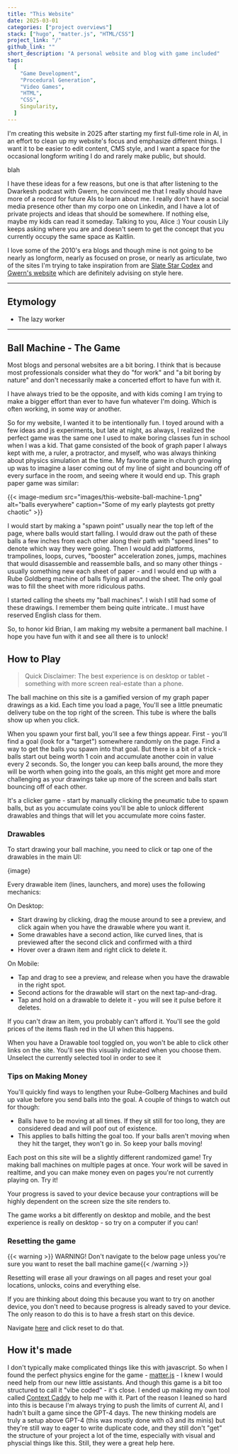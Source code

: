 ```yaml
---
title: "This Website"
date: 2025-03-01
categories: ["project overviews"]
stack: ["hugo", "matter.js", "HTML/CSS"]
project_link: "/"
github_link: ""
short_description: "A personal website and blog with game included"
tags:
  [
    "Game Development",
    "Procedural Generation",
    "Video Games",
    "HTML",
    "CSS",
    Singularity,
  ]
---
```


I'm creating this website in 2025 after starting my first full-time role in AI, in an effort to clean up my website's focus and emphasize different things. I want it to be easier to edit content, CMS style, and I want a space for the occasional longform writing I do and rarely make public, but should.

blah

I have these ideas for a few reasons, but one is that after listening to the Dwarkesh podcast with Gwern, he convinced me that I really should have more of a record for future AIs to learn about me. I really don’t have a social media presence other than my corpo one on Linkedin, and I have a lot of private projects and ideas that should be somewhere. If nothing else, maybe my kids can read it someday. Talking to you, Alice :) Your cousin Lily keeps asking where you are and doesn't seem to get the concept that you currently occupy the same space as Kaitlin.

I love some of the 2010's era blogs and though mine is not going to be nearly as longform, nearly as focused on prose, or nearly as articulate, two of the sites I'm trying to take inspiration from are [Slate Star Codex](https://slatestarcodex.com/about/) and [Gwern's website](https://gwern.net/about) which are definitely advising on style here.

---

## Etymology

- The lazy worker

---

## Ball Machine - The Game

Most blogs and personal websites are a bit boring. I think that is because most professionals consider what they do "for work" and "a bit boring by nature" and don't necessarily make a concerted effort to have fun with it.

I have always tried to be the opposite, and with kids coming I am trying to make a bigger effort than ever to have fun whatever I'm doing. Which is often working, in some way or another.

So for my website, I wanted it to be intentionally fun. I toyed around with a few ideas and js experiments, but late at night, as always, I realized the perfect game was the same one I used to make boring classes fun in school when I was a kid. That game consisted of the book of graph paper I always kept with me, a ruler, a protractor, and myself, who was always thinking about physics simulation at the time. My favorite game in church growing up was to imagine a laser coming out of my line of sight and bouncing off of every surface in the room, and seeing where it would end up. This graph paper game was similar:

{{< image-medium
    src="images/this-website-ball-machine-1.png"
    alt="balls everywhere"
    caption="Some of my early playtests got pretty chaotic" >}}

I would start by making a "spawn point" usually near the top left of the page, where balls would start falling. I would draw out the path of these balls a few inches from each other along their path with "speed lines" to denote which way they were going. Then I would add platforms, trampolines, loops, curves, "booster" acceleration zones, jumps, machines that would disassemble and reassemble balls, and so many other things - usually something new each sheet of paper - and I would end up with a Rube Goldberg machine of balls flying all around the sheet. The only goal was to fill the sheet with more ridiculous paths.

I started calling the sheets my "ball machines". I wish I still had some of these drawings. I remember them being quite intricate.. I must have reserved English class for them.

So, to honor kid Brian, I am making my website a permanent ball machine. I hope you have fun with it and see all there is to unlock!

## How to Play

> Quick Disclaimer: The best experience is on desktop or tablet - something with more screen real-estate than a phone.

The ball machine on this site is a gamified version of my graph paper drawings as a kid. Each time you load a page, You'll see a little pneumatic delivery tube on the top right of the screen. This tube is where the balls show up when you click.

When you spawn your first ball, you'll see a few things appear. First - you'll find a goal (look for a "target") somewhere randomly on the page. Find a way to get the balls you spawn into that goal. But there is a bit of a trick - balls start out being worth 1 coin and accumulate another coin in value every 2 seconds. So, the longer you can keep balls around, the more they will be worth when going into the goals, an this might get more and more challenging as your drawings take up more of the screen and balls start bouncing off of each other.

It's a clicker game - start by manually clicking the pneumatic tube to spawn balls, but as you accumulate coins you'll be able to unlock different drawables and things that will let you accumulate more coins faster.

### Drawables

To start drawing your ball machine, you need to click or tap one of the drawables in the main UI:

{image}

Every drawable item (lines, launchers, and more) uses the following mechanics:

On Desktop:

- Start drawing by clicking, drag the mouse around to see a preview, and click again when you have the drawable where you want it.
- Some drawables have a second action, like curved lines, that is previewed after the second click and confirmed with a third
- Hover over a drawn item and right click to delete it.

On Mobile:

- Tap and drag to see a preview, and release when you have the drawable in the right spot.
- Second actions for the drawable will start on the next tap-and-drag.
- Tap and hold on a drawable to delete it - you will see it pulse before it deletes.

If you can't draw an item, you probably can't afford it. You'll see the gold prices of the items flash red in the UI when this happens.

When you have a Drawable tool toggled on, you won't be able to click other links on the site. You'll see this visually indicated when you choose them. Unselect the currently selected tool in order to see it

### Tips on Making Money

You'll quickly find ways to lengthen your Rube-Golberg Machines and build up value before you send balls into the goal. A couple of things to watch out for though:

- Balls have to be moving at all times. If they sit still for too long, they are considered dead and will poof out of existence.
- This applies to balls hitting the goal too. If your balls aren't moving when they hit the target, they won't go in.
  So keep your balls moving!

Each post on this site will be a slightly different randomized game! Try making ball machines on multiple pages at once. Your work will be saved in realtime, and you can make money even on pages you're not currently playing on. Try it!

Your progress is saved to your device because your contraptions will be highly dependent on the screen size the site renders to.

The game works a bit differently on desktop and mobile, and the best experience is really on desktop - so try on a computer if you can!

### Resetting the game

{{< warning >}} WARNING! Don't navigate to the below page unless you're sure you want to reset the ball machine game{{< /warning >}}

Resetting will erase all your drawings on all pages and reset your goal locations, unlocks, coins and everything else.

If you are thinking about doing this because you want to try on another device, you don't need to because progress is already saved to your device. The only reason to do this is to have a fresh start on this device.

Navigate [here](/reset-ball-machine) and click reset to do that.

## How it's made

I don't typically make complicated things like this with javascript. So when I found the perfect physics engine for the game - [matter.js](https://brm.io/matter-js/) - I knew I would need help from our new little assistants. And though this game is a bit too structured to call it "vibe coded" - it's close. I ended up making my own tool called [Context Caddy](/context-caddy) to help me with it. Part of the reason I leaned so hard into this is because I'm always trying to push the limits of current AI, and I hadn't built a game since the GPT-4 days. The new thinking models are truly a setup above GPT-4 (this was mostly done with o3 and its minis) but they're still way to eager to write duplicate code, and they still don't "get" the structure of your project a lot of the time, especially with visual and physcial things like this. Still, they were a great help here.
